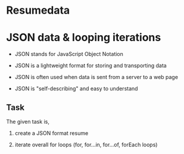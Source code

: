 # Resumedata

# JSON data & looping iterations

* JSON stands for JavaScript Object Notation

* JSON is a lightweight format for storing and transporting data

* JSON is often used when data is sent from a server to a web page

* JSON is "self-describing" and easy to understand

## Task

The given task is,

1. create a JSON format resume

2. iterate overall for loops (for, for...in, for...of, forEach loops)
